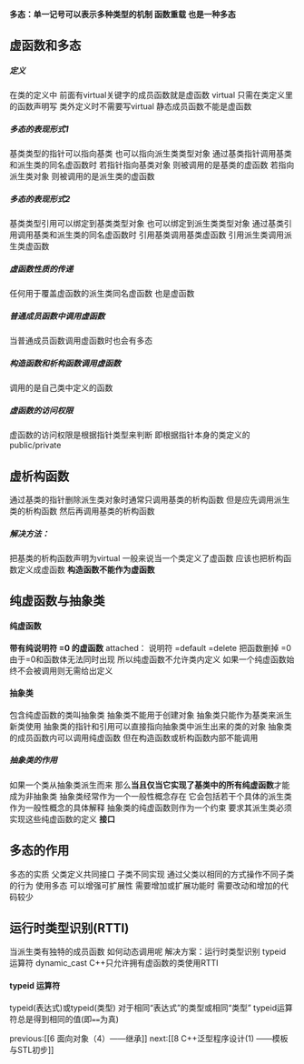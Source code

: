 **多态：单一记号可以表示多种类型的机制 函数重载 也是一种多态**
## 虚函数和多态
##### 定义
在类的定义中 前面有virtual关键字的成员函数就是虚函数
	virtual 只需在类定义里的函数声明写
	类外定义时不需要写virtual
	静态成员函数不能是虚函数
##### 多态的表现形式1
基类类型的指针可以指向基类 也可以指向派生类类型对象
通过基类指针调用基类和派生类的同名虚函数时
	若指针指向基类对象 则被调用的是基类的虚函数
	若指向派生类对象 则被调用的是派生类的虚函数
##### 多态的表现形式2
基类类型引用可以绑定到基类类型对象 也可以绑定到派生类类型对象
通过基类引用调用基类和派生类的同名虚函数时
	引用基类调用基类虚函数
	引用派生类调用派生类虚函数
##### 虚函数性质的传递
任何用于覆盖虚函数的派生类同名虚函数 也是虚函数
##### 普通成员函数中调用虚函数
当普通成员函数调用虚函数时也会有多态
##### 构造函数和析构函数调用虚函数
调用的是自己类中定义的函数
##### 虚函数的访问权限
虚函数的访问权限是根据指针类型来判断
即根据指针本身的类定义的public/private
## 虚析构函数
通过基类的指针删除派生类对象时通常只调用基类的析构函数
但是应先调用派生类的析构函数 然后再调用基类的析构函数
##### 解决方法：
把基类的析构函数声明为virtual
一般来说当一个类定义了虚函数 应该也把析构函数定义成虚函数
**构造函数不能作为虚函数**
## 纯虚函数与抽象类
#### 纯虚函数
**带有纯说明符 =0 的虚函数**
attached：
	说明符 
		=default 
		=delete  把函数删掉
		=0
由于=0和函数体无法同时出现 所以纯虚函数不允许类内定义
如果一个纯虚函数始终不会被调用则无需给出定义
#### 抽象类
包含纯虚函数的类叫抽象类
抽象类不能用于创建对象
抽象类只能作为基类来派生新类使用
抽象类的指针和引用可以直接指向抽象类中派生出来的类的对象
抽象类的成员函数内可以调用纯虚函数
	但在构造函数或析构函数内部不能调用
##### 抽象类的作用
如果一个类从抽象类派生而来 那么**当且仅当它实现了基类中的所有纯虚函数**才能成为非抽象类
抽象类经常作为一个一般性概念存在 它会包括若干个具体的派生类作为一般性概念的具体解释 
抽象类的纯虚函数则作为一个约束 要求其派生类必须实现这些纯虚函数的定义
**接口**
## 多态的作用
多态的实质
	父类定义共同接口 子类不同实现
	通过父类以相同的方式操作不同子类的行为
使用多态
	可以增强可扩展性
	需要增加或扩展功能时 需要改动和增加的代码较少
## 运行时类型识别(RTTI)
当派生类有独特的成员函数 如何动态调用呢
解决方案：运行时类型识别
typeid 运算符
dynamic_cast
C++只允许拥有虚函数的类使用RTTI
#### typeid 运算符
typeid(表达式)或typeid(类型)
对于相同“表达式”的类型或相同“类型” typeid运算符总是得到相同的值(即```==```为真)

previous:[[6 面向对象（4）——继承]]
next:[[8 C++泛型程序设计(1) ——模板与STL初步]]